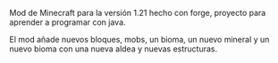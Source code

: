 Mod de Minecraft para la versión 1.21 hecho con forge, proyecto para aprender a programar con java.

El mod añade nuevos bloques, mobs, un bioma, un nuevo mineral y un nuevo bioma con una nueva aldea y nuevas estructuras.
